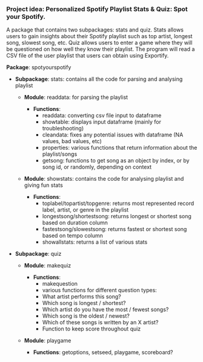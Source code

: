 ### Project idea: Personalized Spotify Playlist Stats & Quiz: Spot your Spotify.

A package that contains two subpackages: stats and quiz. Stats allows users to gain insights about their Spotify playlist such as top artist, longest song, slowest song, etc. Quiz allows users to enter a game where they will be questioned on how well they know their playlist. The program will read a CSV file of the user playlist that users can obtain using Exportify.

**Package**: spotyourspotify
  - **Subpackage**: stats: contains all the code for parsing and analysing playlist

    - **Module**: readdata: for parsing the playlist

      - **Functions**: 
        - readdata: converting csv file input to dataframe
        - showtable: displays input dataframe (mainly for troubleshooting)
        - cleandata: fixes any potential issues with dataframe (NA values, bad values, etc)
        - properties: various functions that return information about the playlist/songs
        - getsong: functions to get song as an object by index, or by song id, or randomly, depending on context

    - **Module**: showstats: contains the code for analysing playlist and giving fun stats

      - **Functions**: 
        - toplabel/topartist/topgenre: returns most represented record label, artist, or genre in the playlist
        - longestsong/shortestsong: returns longest or shortest song based on duration column
        - fastestsong/slowestsong: returns fastest or shortest song based on tempo column
        - showallstats: returns a list of various stats

  - **Subpackage**: quiz

    - **Module**: makequiz

      - **Functions**: 
        - makequestion
        - various functions for different question types:
        - What artist performs this song?
        - Which song is longest / shortest?
        - Which artist do you have the most / fewest songs?
        - Which song is the oldest / newest?
        - Which of these songs is written by an X artist?
        - Function to keep score throughout quiz

    - **Module**: playgame

      - **Functions**: getoptions, setseed, playgame, scoreboard?
